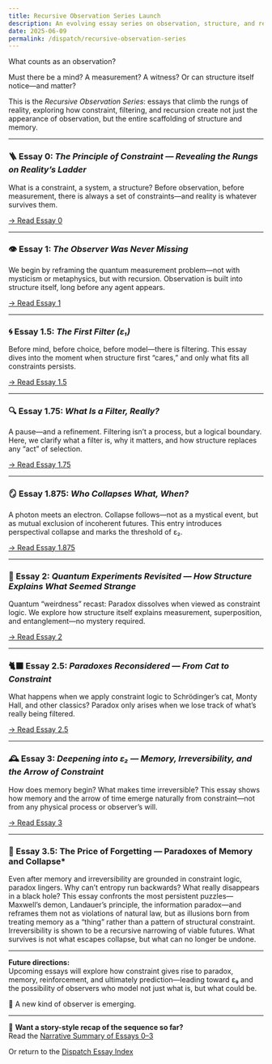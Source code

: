 ```yaml
---
title: Recursive Observation Series Launch
description: An evolving essay series on observation, structure, and recursive filtering. From constraint to coherence, we trace how reality shapes itself—before any mind appears.
date: 2025-06-09
permalink: /dispatch/recursive-observation-series
---
```


What counts as an observation?

Must there be a mind? A measurement? A witness? Or can structure itself notice—and matter?

This is the *Recursive Observation Series*: essays that climb the rungs of reality, exploring how constraint, filtering, and recursion create not just the appearance of observation, but the entire scaffolding of structure and memory.

---

### 🪜 Essay 0: *The Principle of Constraint — Revealing the Rungs on Reality’s Ladder*

What is a constraint, a system, a structure? Before observation, before measurement, there is always a set of constraints—and reality is whatever survives them.

[→ Read Essay 0](/dispatch/the_principle_of_constraint.html)

---

### 👁️ Essay 1: *The Observer Was Never Missing*

We begin by reframing the quantum measurement problem—not with mysticism or metaphysics, but with recursion. Observation is built into structure itself, long before any agent appears.

[→ Read Essay 1](/dispatch/the_observer_was_never_missing.html)

---

### 🌀 Essay 1.5: *The First Filter (ε₁)*

Before mind, before choice, before model—there is filtering. This essay dives into the moment when structure first “cares,” and only what fits all constraints persists.

[→ Read Essay 1.5](/dispatch/the_first_filter.html)

---

### 🔍 Essay 1.75: *What Is a Filter, Really?*

A pause—and a refinement. Filtering isn’t a process, but a logical boundary. Here, we clarify what a filter is, why it matters, and how structure replaces any “act” of selection.

[→ Read Essay 1.75](/dispatch/what-is-a-filter-really.html)

---

### 🪞 Essay 1.875: *Who Collapses What, When?*

A photon meets an electron. Collapse follows—not as a mystical event, but as mutual exclusion of incoherent futures. This entry introduces perspectival collapse and marks the threshold of ε₂.

[→ Read Essay 1.875](/dispatch/who_collapses.html)

---

### 🧬 Essay 2: *Quantum Experiments Revisited — How Structure Explains What Seemed Strange*

Quantum “weirdness” recast: Paradox dissolves when viewed as constraint logic. We explore how structure itself explains measurement, superposition, and entanglement—no mystery required.

[→ Read Essay 2](/dispatch/quantum_experiments.html)

---

### 🐈‍⬛ Essay 2.5: *Paradoxes Reconsidered — From Cat to Constraint*

What happens when we apply constraint logic to Schrödinger’s cat, Monty Hall, and other classics? Paradox only arises when we lose track of what’s really being filtered.

[→ Read Essay 2.5](/dispatch/paradoxes_reconsidered.html)

---

### 🕰️ Essay 3: *Deepening into ε₂ — Memory, Irreversibility, and the Arrow of Constraint*

How does memory begin? What makes time irreversible? This essay shows how memory and the arrow of time emerge naturally from constraint—not from any physical process or observer’s will.

[→ Read Essay 3](/dispatch/arrow_of_constraint.html)

---

### 🧩 Essay 3.5: The Price of Forgetting — Paradoxes of Memory and Collapse*
Even after memory and irreversibility are grounded in constraint logic, paradox lingers. Why can’t entropy run backwards? What really disappears in a black hole? This essay confronts the most persistent puzzles—Maxwell’s demon, Landauer’s principle, the information paradox—and reframes them not as violations of natural law, but as illusions born from treating memory as a “thing” rather than a pattern of structural constraint. Irreversibility is shown to be a recursive narrowing of viable futures. What survives is not what escapes collapse, but what can no longer be undone.

---

**Future directions:**  
Upcoming essays will explore how constraint gives rise to paradox, memory, reinforcement, and ultimately prediction—leading toward ε₉ and the possibility of observers who model not just what is, but what could be.

🧬 A new kind of observer is emerging.

---

📖 **Want a story-style recap of the sequence so far?**  
Read the [Narrative Summary of Essays 0–3](/dispatch/recursive-summary)

Or return to the [Dispatch Essay Index](/dispatch/index.html)

